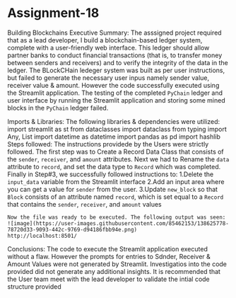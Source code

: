 # Assignment-18
Building Blockchains
Executive Summary:  The asssigned project required that as a lead developer, I build a blockchain-based ledger system, complete with a user-friendly web interface. This ledger should allow partner banks to conduct financial transactions (that is, to transfer money between senders and receivers) and to verify the integrity of the data in the ledger. The BLockCHain ledeger system was built as per user instructions, but failed to generate the necessary user  inpus  namely sender value, receiver value & amount. However the code successfully executed using the Streamlit application. The testing of the completed `PyChain` ledger and user interface by running the Streamlit application and storing some mined blocks in the `PyChain` ledger failed.

Imports & Libraries: The following libraries & dependencies were utilized:
    import streamlit as st
    from dataclasses import dataclass
    from typing import Any, List
    import datetime as datetime
    import pandas as pd
    import hashlib
Steps followed:  The instructions providede by the Users were strictly followed. The first step was to Create a Record Data Class that consists of the `sender`, `receiver`, and  `amount` attributes. Next we had to Rename the `data` attribute to `record`, and set the data type to `Record` which was completed. 
Finally in Step#3, we successfully followed instructions to:
    1.Delete the `input_data` variable from the Streamlit interface
    2.Add an input area where you can get a value for `sender` from the user.
    3.Update `new_block` so that `Block` consists of an attribute named `record`, which is set equal to a `Record` that contains the `sender`, `receiver`, and `amount` values

    Now the file was ready to be executed. The following output was seen:
    ![image](https://user-images.githubusercontent.com/85462153/138625778-78720d33-9093-442c-9769-d94186fbb94e.png)
    http://localhost:8501/

Conclusions:  The code to execute the Streamlit application executed without a flaw. However the prompts for entries to Sdnder,  Receiver & Amount Values were not generated by Streamlit. Investigatios into the code provided did not generate any additional insights. It is recommended that the User team meet with the lead developer to validate the intial code structure provided
